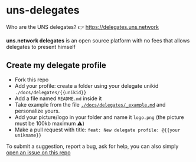 # uns-delegates
Who are the UNS delegates? 👉 https://delegates.uns.network
 
__uns.network delegates__ is an open source platform with no fees that allows delegates to present himself

## Create my delegate profile
- Fork this repo
- Add your profile: create a folder using your delegate unikid ```./docs/delegates/{{unikid}}```
- Add a file named `README.md` inside it
- Take example from the file [`./docs/delegates/_example.md`](https://github.com/qsvtr/uns-delegates-website/blob/dev/docs/delegates/_example.md) and personalize yours.
- Add your picture/logo in your folder and name it `logo.png` (the picture must be 100kb maximum ⚠️)
- Make a pull request with title: ```feat: New delegate profile: @{{your unikname}}```

To submit a suggestion, report a bug, ask for help, you can also simply [open an issue on this repo](https://github.com/unik-name/uns-delegates-website/issues/new)
